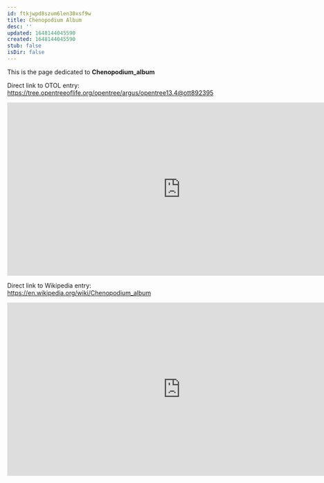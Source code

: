 ```yaml
---
id: ftkjwpd8szum6len30xsf9w
title: Chenopodium Album
desc: ''
updated: 1648144045590
created: 1648144045590
stub: false
isDir: false
---
```

This is the page dedicated to **Chenopodium_album**


Direct link to OTOL entry: https://tree.opentreeoflife.org/opentree/argus/opentree13.4@ott892395



<html>
    <body>
    <iframe src="https://tree.opentreeoflife.org/opentree/argus/opentree13.4@ott892395"
    width="800" height="400" frameborder="0" allowfullscreen> </iframe>
    </body>
</html>
    


Direct link to Wikipedia entry: https://en.wikipedia.org/wiki/Chenopodium_album



<html>
    <body>
    <iframe src="https://en.wikipedia.org/wiki/Chenopodium_album"
    width="800" height="400" frameborder="0" allowfullscreen> </iframe>
    </body>
</html>
    
